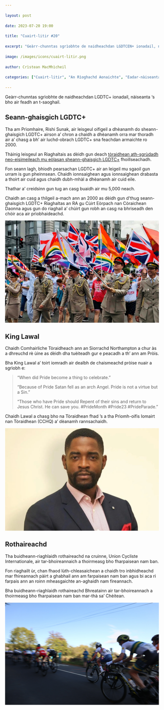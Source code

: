 ```yaml
---

layout: post

date: 2023-07-20 19:00

title: "Cuairt-litir #20"

excerpt: "Geàrr-chunntas sgrìobhte de naidheachdan LGDTCEN+ ionadail, nàiseanta ‘s bho air feadh an t-saoghail."

image: /images/icons/cuairt-litir.png

author: Crìstean MacMhìcheil

categories: ["Cuairt-litir", "An Rìoghachd Aonaichte", "Eadar-nàiseanta", "Poileataigs", "Spòrs"]

---
```


Geàrr-chunntas sgrìobhte de naidheachdan LGDTC+ ionadail, nàiseanta ‘s bho air feadh an t-saoghail.

## Seann-ghaisgich LGDTC+

Tha am Prìomhaire, Rishi Sunak, air leisgeul oifigeil a dhèanamh do sheann-ghaisgich LGDTC+ airson a’ chron a chaidh a dhèanamh orra mar thoradh air a’ chasg a bh’ air luchd-obrach LGDTC+ sna feachdan armaichte ro 2000.

Thàinig leisgeul an Riaghaltais as dèidh gun deach [tòraidhean ath-sgrùdadh neo-eisimeileach mu eòlasan sheann-ghaisgich LGDTC+](https://lgbtveterans.independent-review.uk/reports/final-report/) fhoillseachadh.

Fon seann lagh, bhiodh pearsachan LGDTC+ air an leigeil mu sgaoil gun urram is gun pheinnsean. Chaidh ionnsaighean agus ionnsaighean drabasta a thoirt air cuid agus chaidh dubh-mhàl a dhèanamh air cuid eile.

Thathar a’ creidsinn gun tug an casg buaidh air mu 5,000 neach.

Chaidh an casg a thilgeil a-mach ann an 2000 as dèidh gun d'thug seann-ghaisgich LGDTC+ Riaghaltas an RA gu Cùirt Eòrpach nan Còraichean Daonna agus gun do riaghail a’ chùirt gun robh an casg na bhriseadh den chòir aca air prìobhaideachd.

![](/images/posts/LGBTQ-Troops.jpg)

## King Lawal

Chaidh Comhairliche Tòraidheach ann an Siorrachd Northampton a chur às a dhreuchd rè ùine as dèidh dha tuèiteadh gur e peacadh a th’ ann am Pròis.

Bha King Lawal a’ toirt iomradh air dealbh de chaismeachd pròise nuair a sgrìobh e:

> “When did Pride become a thing to celebrate.”
>
> “Because of Pride Satan fell as an arch Angel. Pride is not a virtue but a Sin.”
>
> “Those who have Pride should Repent of their sins and return to Jesus Christ. He can save you. #PrideMonth #Pride23 #PrideParade.”

Chaidh Lawal a chasg bho na Tòraidhean fhad ’s a tha Prìomh-oifis Iomairt nan Tòraidhean (CCHQ) a’ dèanamh rannsachaidh.

![](/images/posts/King-Lawal.jpg)

## Rothaireachd

Tha buidheann-riaghlaidh rothaireachd na cruinne, Union Cycliste Internationale, air tar-bhoireannaich a thoirmeasg bho fharpaisean nam ban.

Fon riaghailt ùr, chan fhaod lùth-chleasaichean a chaidh tro inbhidheachd mar fhireannach pàirt a ghabhail ann am farpaisean nam ban agus bi aca ri farpais ann an roinn mheasgaichte an-aghaidh nam fireannach.

Bha buidheann-riaghlaidh rothaireachd Bhreatainn air tar-bhoireannach a thoirmeasg bho fharpaisean nam ban mar-thà sa’ Chèitean.

![](/images/posts/matt-noble-sXBlqLvWkVk-unsplash.jpg)
